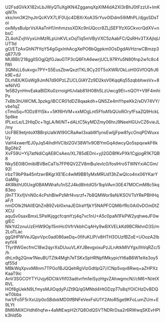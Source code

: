 U2FsdGVkX182xLbJWyQTuXgIKN4ZgganqXpXIM4dA2XI3rBhJ0tFzzUl+ImKqW7n
xks/nm3K2hyJtrQcKVX7LlF0Ujc4DBXrXoA35rYuv0lDdm59iMhPL/djgsSDsToi
oxiMysBuIprVsXAaTnH1/mhmzssXDXc9nUQccr8ZLjSEF1fzXGCkvcrQdXV+nbsC
ZL4ohZvjhVyxUnMzRLpUnKVLxOqTIq5mVByVXC5zAabFC/QsRHv3TXAjIqUUT1ld
gO/ETzAxGhN7fYqY54gGgxlnhAcgXePO6bQgpkm0OsDgdAVHzrwCBmzp3q877i/9
MUBBI/218ggIISOgjQjfGJauGTP3cQ6FhA6ewrjUCL97RYu5N80fnp2w1c8c4fWi
3QMsLL6ukvgv7PY+S5EusZbwQxztTKL9Cy20T5oXWR/OkLoH0GVfOQfrJ6k9E+dJ
DLrh8X/KGsWg9JmN7d90PzLZUCLGlAYZz9D2ksV0KqqKq55zqbbhwsVx+8wNiIVG
1e5B2ynHnvEakaBIDXu0zrroigHUvIab81iH08h5LzUwcg9Et+nQOY+V9F4mhiPx
7xBb3hUWCML3pzkg/iBCCR01dDZ8qaakdh+QN5Ze4mYhpeKk2/eDV74VY/vbe1qZ
cTmoSq+fODz8YtSk++5Kf6HVM+xxMOgLnt5FfoAfbQUoROryfFsaZQ9HckL5p6ke
IPLxcLe/L2HlqDc+1tgLA/M/NT+dALtC5kyMDZmy06hrJ9NeeHGUvCZ6vieJL/my
UcFBE9etjntoXfBBrpUaIkWI90CRaAwI3xabW1ynsEwIjjFpw81ycOnqPDWuxxUy
VaH4xwerfEJ0yJq54ihdHVCIbl2GV38W1v9OBYmGq4dwcyQo5spqxwkF6kBgGNrZ
XvF59U+Yij7atNdiCqAE8CsAeo/XL785dEDni+yjI2GDBfKvPXk1CgjogR1K7QB8
Nky5E0l8OmiblBVBeCaTls7FP6QV2ZV8mBu/evlc0/foslHro5TWNYxiACGm/92l
irbzT9bP9a45nfzwrBKgrXE1Ec4wM9BB1yMxMRUd13hZwQlco4nx06YKarYGaMIg
4KlRkthU0Uxgl0BAMWrafu1nSZJ4kd8lntdG5r1bpVAvn30E47MOCmM8c5kq83eo
j9nTTXxfjVnN0c4cPshBlwPzMrf4vsrzf+7b8QMWor9aN/KSOVTsYRePBHHqaF/t
nmDOIk2NAlIEQhZnB9Zvbl0xnaJEGlraYfjkY5NAPFCQM6rfRc0Ai0vDOmDtZXCU
aquSv0saxBmxL5PelKjqgcfcqmYzj4q7vc1nU+A5c0paN1FkPW2yqhweJF0wglEC
NlkYd2znuUzEHW9Op15mHc0VfrVkbhCqAHy9wBXVELkKd9BCRkhnD3S/m2LoTLac
ggQHPWVeJQpvVpc0ad086aeDq+0fifuKLlP/v8HTH3OUzfBZoE+UOozA2lbeytV4
Tfyr9WGecfmC18w2qyrXsDUuuVLAYJBevgxixuPzJLnAtkMIVYgx/lhVqRZc/5/h
dhLn9g2Qnw1NeuBUTZtk4Mgh7eTSKxSpHRNpflMkypicYt6aB6W1eXe3oy5qf55d
MBkWqXpvxM8nm7TPGo1BJQQehRgVIzGdtlpQ7//CNp5vqv8Rwq+aZHPXzKaaT9ic
AnV3SGCOYTYUvjy6DCtkVfif03adtvrfm1eiSyzHgvZAhwgmcN//cM6+N/etXRVL
HOf8gUekN9LfmysMJlOqdyPJZt9Q/qGMNtd4HtGDzpT7s8qYOlCHzDvBDQwT0bbs
hw1/Fo5F5rXxU/p0oSBdxkMD0tfBNFeVexFsIU1Y2AtoR5ge9KFoLumZUm+E9LYt
BM6IMiXCHdh6hqfw+4aMtEwpH2t7Q8OdQSVTNDRrDsa2r6RWwqSKEvHPlk3hld5b
